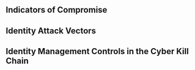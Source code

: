 ## Indicators of Compromise

## Identity Attack Vectors

## Identity Management Controls in the Cyber Kill Chain
